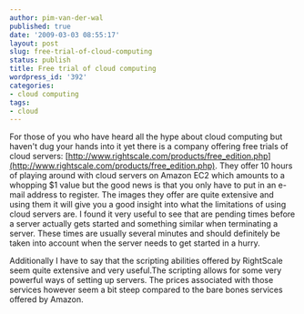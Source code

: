 ```yaml
---
author: pim-van-der-wal
published: true
date: '2009-03-03 08:55:17'
layout: post
slug: free-trial-of-cloud-computing
status: publish
title: Free trial of cloud computing
wordpress_id: '392'
categories:
- cloud computing
tags:
- cloud
---
```


For those of you who have heard all the hype about cloud computing but haven't dug your hands into it yet there is a company offering free trials of cloud servers: [http://www.rightscale.com/products/free_edition.php](http://www.rightscale.com/products/free_edition.php). They offer 10 hours of playing around with cloud servers on Amazon EC2 which amounts to a whopping $1 value but the good news is that you only have to put in an e-mail address to register. The images they offer are quite extensive and using them it will give you a good insight into what the limitations of using cloud servers are. I found it very useful to see that are pending times before a server actually gets started and something similar when terminating a server. These times are usually several minutes and should definitely be taken into account when the server needs to get started in a hurry.

Additionally I have to say that the scripting abilities offered by RightScale seem quite extensive and very useful.The scripting allows for some very powerful ways of setting up servers. The prices associated with those services however seem a bit steep compared to the bare bones services offered by Amazon.
